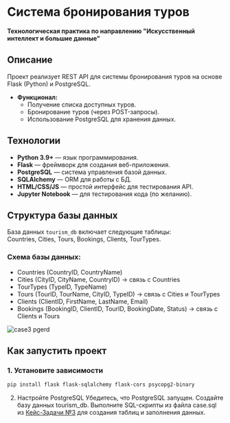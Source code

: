 # Система бронирования туров  
**Технологическая практика по направлению "Искусственный интеллект и большие данные"**  

## Описание  
Проект реализует REST API для системы бронирования туров на основе Flask (Python) и PostgreSQL.  
- **Функционал:**  
  - Получение списка доступных туров.  
  - Бронирование туров (через POST-запросы).  
  - Использование PostgreSQL для хранения данных.  

## Технологии  
- **Python 3.9+** — язык программирования.  
- **Flask** — фреймворк для создания веб-приложения.  
- **PostgreSQL** — система управления базой данных.  
- **SQLAlchemy** — ORM для работы с БД.  
- **HTML/CSS/JS** — простой интерфейс для тестирования API.  
- **Jupyter Notebook** — для тестирования кода (по желанию).  

## Структура базы данных  
База данных `tourism_db` включает следующие таблицы:  
Countries, Cities, Tours, Bookings, Clients, TourTypes.

### Схема базы данных:
- Countries (CountryID, CountryName)
- Cities (CityID, CityName, CountryID) → связь с Countries
- TourTypes (TypeID, TypeName)
- Tours (TourID, TourName, CityID, TypeID) → связь с Cities и TourTypes
- Clients (ClientID, FirstName, LastName, Email)
- Bookings (BookingID, ClientID, TourID, BookingDate, Status) → связь с Clients и Tours

![case3 pgerd](https://github.com/user-attachments/assets/f87614fb-4d18-4dc7-8e2d-7f2502e75cc0)


## Как запустить проект  
### 1. Установите зависимости  
```bash
pip install flask flask-sqlalchemy flask-cors psycopg2-binary
```

2. Настройте PostgreSQL
Убедитесь, что PostgreSQL запущен.
Создайте базу данных tourism_db.
Выполните SQL-скрипты из файла case.sql из [Кейс-Задачи №3](https://github.com/ThePavLan/Synergy_Educational_practice/blob/main/Кейс-задача%20№%203) для создания таблиц и заполнения данных.

